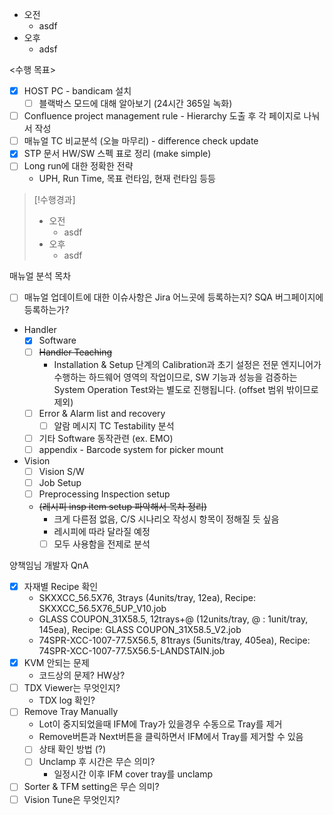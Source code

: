 - 오전
	- asdf
- 오후
	- adsf

<수행 목표>
- [x] HOST PC - bandicam 설치
	- [ ] 블랙박스 모드에 대해 알아보기 (24시간 365일 녹화)
- [ ] Confluence project management rule - Hierarchy 도출 후 각 페이지로 나눠서 작성
- [ ] 매뉴얼 TC 비교분석 (오늘 마무리) - difference check update
- [x] STP 문서 HW/SW 스펙 표로 정리 (make simple)
- [ ] Long run에 대한 정확한 전략
	- UPH, Run Time, 목표 런타임, 현재 런타임 등등

>[!수행경과]
>- 오전
>	- asdf
>- 오후
>	- asdf

매뉴얼 분석 목차
- [ ] 매뉴얼 업데이트에 대한 이슈사항은 Jira 어느곳에 등록하는지? SQA 버그페이지에 등록하는가?
- Handler
	- [x] Software
	- [ ] ~~Handler Teaching~~
		- Installation & Setup 단계의 Calibration과 초기 설정은 전문 엔지니어가 수행하는 하드웨어 영역의 작업이므로, SW 기능과 성능을 검증하는 System Operation Test와는 별도로 진행됩니다. (offset 범위 밖이므로 제외)
	- [ ] Error & Alarm list and recovery
		- [ ] 알람 메시지 TC Testability 분석
	- [ ] 기타 Software 동작관련 (ex. EMO)
	- [ ] appendix - Barcode system for picker mount
- Vision
	- [ ] Vision S/W
	- [ ] Job Setup
	- [ ] Preprocessing Inspection setup
	- ~~(레시피 insp item setup 파악해서 목차 정리)~~
		- 크게 다른점 없음, C/S 시나리오 작성시 항목이 정해질 듯 싶음
		- 레시피에 따라 달라질 예정
		- [ ] 모두 사용함을 전제로 분석

양책임님 개발자 QnA
- [x] 자재별 Recipe 확인
	- SKXXCC_56.5X76, 3trays (4units/tray, 12ea), Recipe: SKXXCC_56.5X76_5UP_V10.job
    - GLASS COUPON_31X58.5, 12trays+@ (12units/tray, @ : 1unit/tray, 145ea), Recipe: GLASS COUPON_31X58.5_V2.job
    - 74SPR-XCC-1007-77.5X56.5, 81trays (5units/tray, 405ea), Recipe: 74SPR-XCC-1007-77.5X56.5-LANDSTAIN.job
- [x] KVM 안되는 문제
	- 코드상의 문제? HW상?
- [ ] TDX Viewer는 무엇인지?
	- TDX log 확인?
- [ ] Remove Tray Manually
	- Lot이 중지되었을때 IFM에 Tray가 있을경우 수동으로 Tray를 제거
	- Remove버튼과 Next버튼을 클릭하면서 IFM에서 Tray를 제거할 수 있음
	- [ ] 상태 확인 방법 (?)
	- [ ] Unclamp 후 시간은 무슨 의미?
		- 일정시간 이후 IFM cover tray를 unclamp
- [ ] Sorter & TFM setting은 무슨 의미?
- [ ] Vision Tune은 무엇인지?